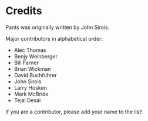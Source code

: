 Credits
=======

Pants was originally written by John Sirois.

Major contributors in alphabetical order:

-   Alec Thomas
-   Benjy Weinberger
-   Bill Farner
-   Brian Wickman
-   David Buchfuhrer
-   John Sirois
-   Larry Hosken
-   Mark McBride
-   Tejal Desai

If you are a contributor, please add your name to the list!

